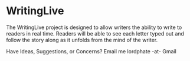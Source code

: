 WritingLive
===========
The WritingLive project is designed to allow writers the ability to write to readers in real time. Readers will be able to see each letter typed out and follow the story along as it unfolds from the mind of the writer.

Have Ideas, Suggestions, or Concerns? Email me lordphate -at- Gmail